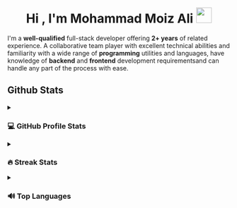 <h1 align="center">Hi , I'm Mohammad Moiz Ali <img src="https://media.giphy.com/media/hvRJCLFzcasrR4ia7z/giphy.gif" width="35"></h1>

I'm a **well-qualified** full-stack developer offering **2+ years** of related experience. A collaborative team player with excellent technical abilities and familiarity with a wide range of **programming** utilities and languages, have knowledge of **backend** and **frontend** development requirementsand can handle any part of the process with ease.

## Github Stats

<details ><summary><h3>💻 GitHub Profile Stats</h3></summary>

![MAKSTYLE119's GitHub stats](https://github-readme-stats.vercel.app/api?username=makstyle119&count_private=true&show_icons=true)

</details>

<details><summary><h3> 🔥 Streak Stats</h3></summary>

![streak stats](https://streak-stats.demolab.com/?user=makstyle119)

</details>

<details><summary><h3>🔊 Top Languages</h3></summary>

![Top Langs](https://github-readme-stats.vercel.app/api/top-langs/?username=makstyle119&layout=compact&langs_count=8)

</details>

<!--

### Hi there 👋
**makstyle119/makstyle119** is a ✨ _special_ ✨ repository because its `README.md` (this file) appears on your GitHub profile.

<h2>🏆 Github Profile Trophy</h2>
<img width=800 src="https://github-profile-trophy.vercel.app/?username=makstyle119&column=10"/>

[![trophy](https://github-profile-trophy.vercel.app/?username=makstyle119)]

Here are some ideas to get you started:

- 🔭 I’m currently working on ....
- 🌱 I’m currently learning ....
- 👯 I’m looking to collaborate on ....
- 🤔 I’m looking for help with ....
- 💬 Ask me about ....
- 📫 How to reach me: ....
- 😄 Pronouns: ....
- ⚡ Fun fact: ....

-->
